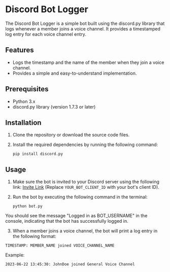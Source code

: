 # Discord Bot Logger

The Discord Bot Logger is a simple bot built using the discord.py library that logs whenever a member joins a voice channel. It provides a timestamped log entry for each voice channel entry.

## Features

- Logs the timestamp and the name of the member when they join a voice channel.
- Provides a simple and easy-to-understand implementation.

## Prerequisites

- Python 3.x
- discord.py library (version 1.7.3 or later)

## Installation

1. Clone the repository or download the source code files.
2. Install the required dependencies by running the following command:

   ```shell
   pip install discord.py
   ```

## Usage

1. Make sure the bot is invited to your Discord server using the following link: [Invite Link](https://discord.com/oauth2/authorize?client_id=YOUR_BOT_CLIENT_ID&permissions=314432&scope=bot) (Replace `YOUR_BOT_CLIENT_ID` with your bot's client ID).
2. Run the bot by executing the following command in the terminal:

   ```shell
   python bot.py
   ```

You should see the message "Logged in as BOT_USERNAME" in the console, indicating that the bot has successfully logged in.

3. When a member joins a voice channel, the bot will print a log entry in the following format:

```shell
TIMESTAMP: MEMBER_NAME joined VOICE_CHANNEL_NAME
```

Example:

```
2023-06-22 13:45:30: JohnDoe joined General Voice Channel

```
